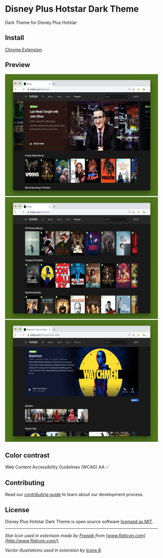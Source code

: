 # Disney Plus Hotstar Dark Theme

Dark Theme for Disney Plus Hotstar

## Install

[Chrome Extension](https://chrome.google.com/webstore/detail/hotstar-dark-theme/ilfapohajbnogiilnbbejjhfbbgbplel)

## Preview

<div align="center">
  <img width="640" height="400" src="assets/image-1.jpg" alt="Disney Plus Hotstar Showcase Banner Dark Theme">
  <img width="640" height="400" src="assets/image-2.jpg" alt="Disney Plus Hotstar Show Cards Dark Theme">
  <img width="640" height="400" src="assets/image-3.jpg" alt="Disney Plus Hotstar Show Details Dark Theme">
</div>

## Color contrast

Web Content Accessibility Guidelines (WCAG) AA ✅

## Contributing

Read our [contributing guide](CONTRIBUTING.md) to learn about our development process.

## License

Disney Plus Hotstar Dark Theme is open source software [licensed as MIT](LICENSE).

---

_Star Icon used in extension made by [Freepik](https://www.freepik.com/home) from [www.flaticon.com](http://www.flaticon.com/)._

_Vector illustrations used in extension by [Icons 8](https://icons8.com/)._
